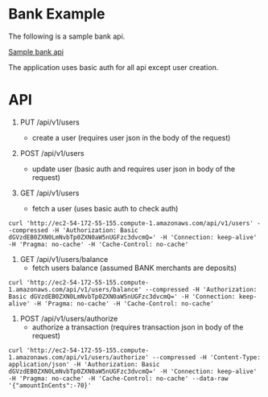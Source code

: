 # Bank Example

The following is a sample bank api.

[Sample bank api](http://ec2-54-172-55-155.compute-1.amazonaws.com)

The application uses basic auth for all api except user creation.

# API

1. PUT /api/v1/users
    - create a user (requires user json in the body of the request)

1. POST /api/v1/users
    - update user (basic auth and requires user json in body of the request)

1. GET /api/v1/users
    - fetch a user (uses basic auth to check auth)
```
curl 'http://ec2-54-172-55-155.compute-1.amazonaws.com/api/v1/users' --compressed -H 'Authorization: Basic dGVzdEB0ZXN0LmNvbTp0ZXN0aW5nUGFzc3dvcmQ=' -H 'Connection: keep-alive' -H 'Pragma: no-cache' -H 'Cache-Control: no-cache'
```
1. GET /api/v1/users/balance
    - fetch users balance (assumed BANK merchants are deposits)
```
curl 'http://ec2-54-172-55-155.compute-1.amazonaws.com/api/v1/users/balance' --compressed -H 'Authorization: Basic dGVzdEB0ZXN0LmNvbTp0ZXN0aW5nUGFzc3dvcmQ=' -H 'Connection: keep-alive' -H 'Pragma: no-cache' -H 'Cache-Control: no-cache'
```

1. POST /api/v1/users/authorize
    - authorize a transaction (requires transaction json in body of the request)
```
curl 'http://ec2-54-172-55-155.compute-1.amazonaws.com/api/v1/users/authorize' --compressed -H 'Content-Type: application/json' -H 'Authorization: Basic dGVzdEB0ZXN0LmNvbTp0ZXN0aW5nUGFzc3dvcmQ=' -H 'Connection: keep-alive' -H 'Pragma: no-cache' -H 'Cache-Control: no-cache' --data-raw '{"amountInCents":-70}'
```
